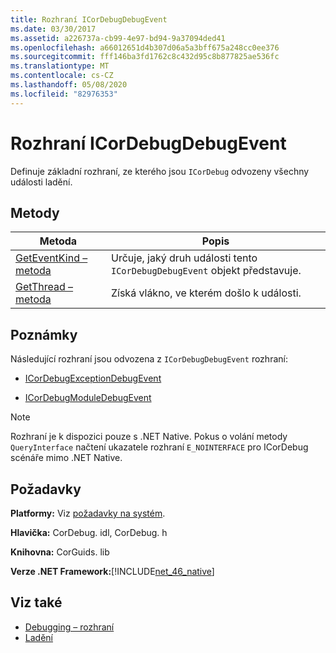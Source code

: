 ```yaml
---
title: Rozhraní ICorDebugDebugEvent
ms.date: 03/30/2017
ms.assetid: a226737a-cb99-4e97-bd94-9a37094ded41
ms.openlocfilehash: a66012651d4b307d06a5a3bff675a248cc0ee376
ms.sourcegitcommit: fff146ba3fd1762c8c432d95c8b877825ae536fc
ms.translationtype: MT
ms.contentlocale: cs-CZ
ms.lasthandoff: 05/08/2020
ms.locfileid: "82976353"
---
```

# <a name="icordebugdebugevent-interface"></a>Rozhraní ICorDebugDebugEvent
Definuje základní rozhraní, ze kterého jsou `ICorDebug` odvozeny všechny události ladění.  
  
## <a name="methods"></a>Metody  
  
|Metoda|Popis|  
|------------|-----------------|  
|[GetEventKind – metoda](icordebugdebugevent-geteventkind-method.md)|Určuje, jaký druh události tento `ICorDebugDebugEvent` objekt představuje.|  
|[GetThread – metoda](icordebugdebugevent-getthread-method.md)|Získá vlákno, ve kterém došlo k události.|  
  
## <a name="remarks"></a>Poznámky  
 Následující rozhraní jsou odvozena z `ICorDebugDebugEvent` rozhraní:  
  
- [ICorDebugExceptionDebugEvent](icordebugexceptiondebugevent-interface.md)  
  
- [ICorDebugModuleDebugEvent](icordebugmoduledebugevent-interface.md)  
  
> [!NOTE]
> Rozhraní je k dispozici pouze s .NET Native. Pokus o volání metody `QueryInterface` načtení ukazatele rozhraní `E_NOINTERFACE` pro ICorDebug scénáře mimo .NET Native.  
  
## <a name="requirements"></a>Požadavky  
 **Platformy:** Viz [požadavky na systém](../../get-started/system-requirements.md).  
  
 **Hlavička:** CorDebug. idl, CorDebug. h  
  
 **Knihovna:** CorGuids. lib  
  
 **Verze .NET Framework:**[!INCLUDE[net_46_native](../../../../includes/net-46-native-md.md)]  
  
## <a name="see-also"></a>Viz také

- [Debugging – rozhraní](debugging-interfaces.md)
- [Ladění](index.md)
